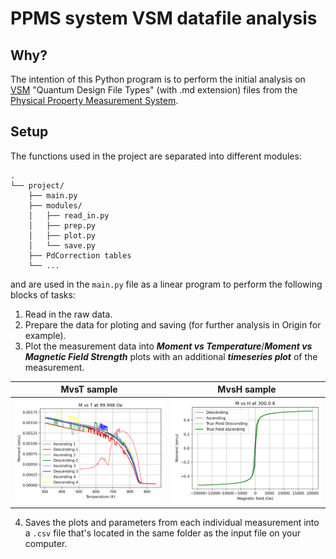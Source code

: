 # PPMS system VSM datafile analysis
## Why?
The intention of this Python program is to perform the initial analysis on [VSM](https://www.youtube.com/watch?v=SiuO3_hgyO4&t=298s) "Quantum Design File Types" (with .md extension) files from the [Physical Property Measurement System](https://qd-europe.com/se/en/product/physical-property-measurement-system-ppms/).

## Setup

The functions used in the project are separated into different modules:
```
.
└── project/
    ├── main.py
    ├── modules/
    │   ├── read_in.py
    │   ├── prep.py
    │   ├── plot.py
    │   └── save.py
    ├── PdCorrection tables
    └── ...
```
and are used in the `main.py` file as a linear program to perform the following blocks of tasks:
1. Read in the raw data.
2. Prepare the data for ploting and saving (for further analysis in Origin for example).
3. Plot the measurement data into _**Moment vs Temperature**_/_**Moment vs Magnetic Field Strength**_ plots with an additional **_timeseries plot_** of the measurement.

| MvsT sample | MvsH sample |
| ------------- |:-------------:|
| ![MvsT sample plot](img/MvsT_sample.png)|![MvsH sample plot](img/MvsH_sample.png)   

4. Saves the plots and parameters from each individual measurement into a `.csv` file that's located in the same folder as the input file on your computer.
